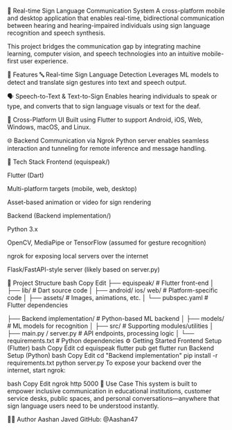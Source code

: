 📖 Real-time Sign Language Communication System
A cross-platform mobile and desktop application that enables real-time, bidirectional communication between hearing and hearing-impaired individuals using sign language recognition and speech synthesis.

This project bridges the communication gap by integrating machine learning, computer vision, and speech technologies into an intuitive mobile-first user experience.

🚀 Features
🔤 Real-time Sign Language Detection
Leverages ML models to detect and translate sign gestures into text and speech output.

🗣️ Speech-to-Text & Text-to-Sign
Enables hearing individuals to speak or type, and converts that to sign language visuals or text for the deaf.

📱 Cross-Platform UI
Built using Flutter to support Android, iOS, Web, Windows, macOS, and Linux.

🌐 Backend Communication via Ngrok
Python server enables seamless interaction and tunneling for remote inference and message handling.

🧠 Tech Stack
Frontend (equispeak/)

Flutter (Dart)

Multi-platform targets (mobile, web, desktop)

Asset-based animation or video for sign rendering

Backend (Backend implementation/)

Python 3.x

OpenCV, MediaPipe or TensorFlow (assumed for gesture recognition)

ngrok for exposing local servers over the internet

Flask/FastAPI-style server (likely based on server.py)

📁 Project Structure
bash
Copy
Edit
├── equispeak/                 # Flutter front-end
│   ├── lib/                   # Dart source code
│   ├── android/ ios/ web/     # Platform-specific code
│   ├── assets/                # Images, animations, etc.
│   └── pubspec.yaml           # Flutter dependencies

├── Backend implementation/    # Python-based ML backend
│   ├── models/                # ML models for recognition
│   ├── src/                   # Supporting modules/utilities
│   ├── main.py / server.py    # API endpoints, processing logic
│   └── requirements.txt       # Python dependencies
⚙️ Getting Started
Frontend Setup (Flutter)
bash
Copy
Edit
cd equispeak
flutter pub get
flutter run
Backend Setup (Python)
bash
Copy
Edit
cd "Backend implementation"
pip install -r requirements.txt
python server.py
To expose your backend over the internet, start ngrok:

bash
Copy
Edit
ngrok http 5000
📌 Use Case
This system is built to empower inclusive communication in educational institutions, customer service desks, public spaces, and personal conversations—anywhere that sign language users need to be understood instantly.

🧑‍💻 Author
Aashan Javed
GitHub: @Aashan47

